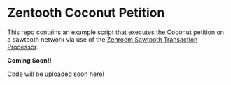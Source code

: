# Zentooth Coconut Petition

This repo contains an example script that executes the Coconut petition on a sawtooth network via use of the [Zenroom Sawtooth Transaction Processor](https://github.com/DECODEproject/zenroom-tp-python).

**Coming Soon!!**

Code will be uploaded soon here! 